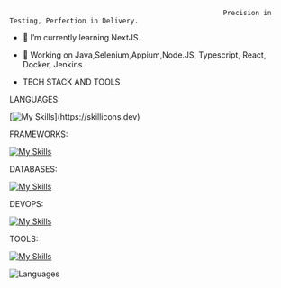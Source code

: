                                                          Precision in Testing, Perfection in Delivery.
- 🌱 I’m currently learning NextJS.

 
- 💬 Working on Java,Selenium,Appium,Node.JS, Typescript, React, Docker, Jenkins


- TECH STACK AND TOOLS
  
LANGUAGES:

 [![My Skills](https://skillicons.dev/icons?i=java,python,ts,js,html,css,)](https://skillicons.dev)

 
FRAMEWORKS:

  [![My Skills](https://skillicons.dev/icons?i=next,react,prisma,express,bootstrap,thaiwind,junit,jest,cypress&perline=7)](https://skillicons.dev)

DATABASES: 

 
 [![My Skills](https://skillicons.dev/icons?i=mongodb,postgresql,mysql,redis)](https://skillicons.dev)

DEVOPS:

 [![My Skills](https://skillicons.dev/icons?i=docker,jenkins)](https://skillicons.dev)

TOOLS:

 
 [![My Skills](https://skillicons.dev/icons?i=git,github,vscode,idea,postman,babel,selenium,firebase,stackoverflow,linux,ubuntu,bash)](https://skillicons.dev)
 

  ![Languages](https://github-readme-stats.vercel.app/api/top-langs/?username=Atmozo)

<!---
Atmozo/Atmozo is a ✨ special ✨ repository because its `README.md` (this file) appears on your GitHub profile.
You can click the Preview link to take a look at your changes.
--->
